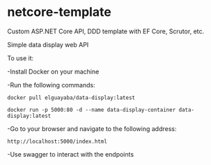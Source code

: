 # netcore-template
Custom ASP.NET Core API, DDD template with EF Core, Scrutor, etc.

Simple data display web API

To use it:

-Install Docker on your machine

-Run the following commands:
	
	docker pull elguayaba/data-display:latest

	docker run -p 5000:80 -d --name data-display-container data-display:latest

-Go to your browser and navigate to the following address:
	
	http://localhost:5000/index.html

-Use swagger to interact with the endpoints